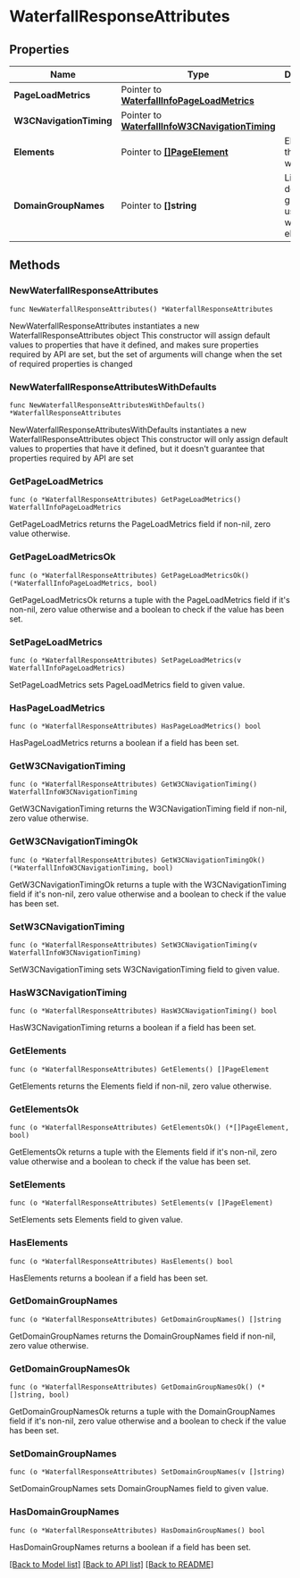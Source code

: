 # WaterfallResponseAttributes

## Properties

Name | Type | Description | Notes
------------ | ------------- | ------------- | -------------
**PageLoadMetrics** | Pointer to [**WaterfallInfoPageLoadMetrics**](WaterfallInfoPageLoadMetrics.md) |  | [optional] 
**W3CNavigationTiming** | Pointer to [**WaterfallInfoW3CNavigationTiming**](WaterfallInfoW3CNavigationTiming.md) |  | [optional] 
**Elements** | Pointer to [**[]PageElement**](PageElement.md) | Elements in the waterfall | [optional] 
**DomainGroupNames** | Pointer to **[]string** | List of domain groups used in the waterfall elements | [optional] 

## Methods

### NewWaterfallResponseAttributes

`func NewWaterfallResponseAttributes() *WaterfallResponseAttributes`

NewWaterfallResponseAttributes instantiates a new WaterfallResponseAttributes object
This constructor will assign default values to properties that have it defined,
and makes sure properties required by API are set, but the set of arguments
will change when the set of required properties is changed

### NewWaterfallResponseAttributesWithDefaults

`func NewWaterfallResponseAttributesWithDefaults() *WaterfallResponseAttributes`

NewWaterfallResponseAttributesWithDefaults instantiates a new WaterfallResponseAttributes object
This constructor will only assign default values to properties that have it defined,
but it doesn't guarantee that properties required by API are set

### GetPageLoadMetrics

`func (o *WaterfallResponseAttributes) GetPageLoadMetrics() WaterfallInfoPageLoadMetrics`

GetPageLoadMetrics returns the PageLoadMetrics field if non-nil, zero value otherwise.

### GetPageLoadMetricsOk

`func (o *WaterfallResponseAttributes) GetPageLoadMetricsOk() (*WaterfallInfoPageLoadMetrics, bool)`

GetPageLoadMetricsOk returns a tuple with the PageLoadMetrics field if it's non-nil, zero value otherwise
and a boolean to check if the value has been set.

### SetPageLoadMetrics

`func (o *WaterfallResponseAttributes) SetPageLoadMetrics(v WaterfallInfoPageLoadMetrics)`

SetPageLoadMetrics sets PageLoadMetrics field to given value.

### HasPageLoadMetrics

`func (o *WaterfallResponseAttributes) HasPageLoadMetrics() bool`

HasPageLoadMetrics returns a boolean if a field has been set.

### GetW3CNavigationTiming

`func (o *WaterfallResponseAttributes) GetW3CNavigationTiming() WaterfallInfoW3CNavigationTiming`

GetW3CNavigationTiming returns the W3CNavigationTiming field if non-nil, zero value otherwise.

### GetW3CNavigationTimingOk

`func (o *WaterfallResponseAttributes) GetW3CNavigationTimingOk() (*WaterfallInfoW3CNavigationTiming, bool)`

GetW3CNavigationTimingOk returns a tuple with the W3CNavigationTiming field if it's non-nil, zero value otherwise
and a boolean to check if the value has been set.

### SetW3CNavigationTiming

`func (o *WaterfallResponseAttributes) SetW3CNavigationTiming(v WaterfallInfoW3CNavigationTiming)`

SetW3CNavigationTiming sets W3CNavigationTiming field to given value.

### HasW3CNavigationTiming

`func (o *WaterfallResponseAttributes) HasW3CNavigationTiming() bool`

HasW3CNavigationTiming returns a boolean if a field has been set.

### GetElements

`func (o *WaterfallResponseAttributes) GetElements() []PageElement`

GetElements returns the Elements field if non-nil, zero value otherwise.

### GetElementsOk

`func (o *WaterfallResponseAttributes) GetElementsOk() (*[]PageElement, bool)`

GetElementsOk returns a tuple with the Elements field if it's non-nil, zero value otherwise
and a boolean to check if the value has been set.

### SetElements

`func (o *WaterfallResponseAttributes) SetElements(v []PageElement)`

SetElements sets Elements field to given value.

### HasElements

`func (o *WaterfallResponseAttributes) HasElements() bool`

HasElements returns a boolean if a field has been set.

### GetDomainGroupNames

`func (o *WaterfallResponseAttributes) GetDomainGroupNames() []string`

GetDomainGroupNames returns the DomainGroupNames field if non-nil, zero value otherwise.

### GetDomainGroupNamesOk

`func (o *WaterfallResponseAttributes) GetDomainGroupNamesOk() (*[]string, bool)`

GetDomainGroupNamesOk returns a tuple with the DomainGroupNames field if it's non-nil, zero value otherwise
and a boolean to check if the value has been set.

### SetDomainGroupNames

`func (o *WaterfallResponseAttributes) SetDomainGroupNames(v []string)`

SetDomainGroupNames sets DomainGroupNames field to given value.

### HasDomainGroupNames

`func (o *WaterfallResponseAttributes) HasDomainGroupNames() bool`

HasDomainGroupNames returns a boolean if a field has been set.


[[Back to Model list]](../README.md#documentation-for-models) [[Back to API list]](../README.md#documentation-for-api-endpoints) [[Back to README]](../README.md)


